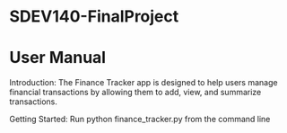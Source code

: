# SDEV140-FinalProject

# User Manual
Introduction:
The Finance Tracker app is designed to help users manage financial transactions by allowing them to add, view, and summarize transactions.

Getting Started: 
Run python finance_tracker.py from the command line
